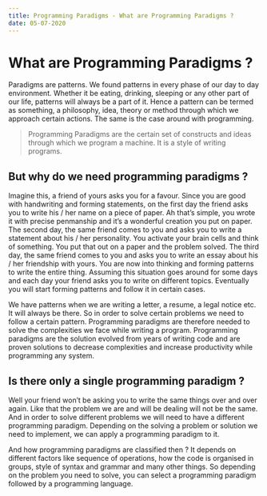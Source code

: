 ```yaml
---
title: Programming Paradigms - What are Programming Paradigms ?
date: 05-07-2020
---
```


# What are Programming Paradigms ?

Paradigms are patterns. We found patterns in every phase of our day to day environment. Whether it be eating, drinking, sleeping or any other part of our life, patterns will always be a part of it. Hence a pattern can be termed as something, a philosophy, idea, theory or method through which we approach certain actions. The same is the case around with programming.

> Programming Paradigms are the certain set of constructs and ideas through which we program a machine. It is a style of writing programs.

## But why do we need programming paradigms ?

Imagine this, a friend of yours asks you for a favour. Since you are good with handwriting and forming statements, on the first day the friend asks you to write his / her name on a piece of paper. Ah that’s simple, you wrote it with precise penmanship and it’s a wonderful creation you put on paper. The second day, the same friend comes to you and asks you to write a statement about his / her personality. You activate your brain cells and think of something. You put that out on a paper and the problem solved. The third day, the same friend comes to you and asks you to write an essay about his / her friendship with yours. You are now into thinking and forming patterns to write the entire thing. Assuming this situation goes around for some days and each day your friend asks you to write on different topics. Eventually you will start forming patterns and follow it in certain cases.

We have patterns when we are writing a letter, a resume, a legal notice etc. It will always be there. So in order to solve certain problems we need to follow a certain pattern. Programming paradigms are therefore needed to solve the complexities we face while writing a program. Programming paradigms are the solution evolved from years of writing code and are proven solutions to decrease complexities and increase productivity while programming any system.

## Is there only a single programming paradigm ?

Well your friend won’t be asking you to write the same things over and over again. Like that the problem we are and will be dealing will not be the same. And in order to solve different problems we will need to have a different programming paradigm. Depending on the solving a problem or solution we need to implement, we can apply a programming paradigm to it.

And how programming paradigms are classified then ? It depends on different factors like sequence of operations, how the code is organised in groups, style of syntax and grammar and many other things. So depending on the problem you need to solve, you can select a programming paradigm followed by a programming language.
